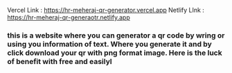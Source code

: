 Vercel Link : https://hr-meheraj-qr-generator.vercel.app
Netlify LInk : https://hr-meheraj-qr-generaotr.netlify.app
### this is a website where you can generator a qr code by wring or using you information of text. Where you generate it and by click download your qr with png format image. Here is the luck of benefit with free and easilyl
